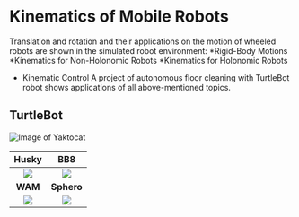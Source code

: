 # Kinematics of Mobile Robots

Translation and rotation and their applications on the motion of wheeled robots are shown in the simulated robot environment: 
*Rigid-Body Motions
*Kinematics for Non-Holonomic Robots
*Kinematics for Holonomic Robots
* Kinematic Control
A project of autonomous floor cleaning with TurtleBot robot shows applications of all above-mentioned topics. 

## TurtleBot 
![Image of Yaktocat](https://drive.google.com/uc?export=view&id=1WkIG7bz7hdOl1POaJ8P30OExIrhvJW-x)



 __Husky__             |   __BB8__
:-------------------------:|:-------------------------:
![](https://drive.google.com/uc?export=view&id=1KAR9uLcve2wxevMfv531dsoVSB6YD21U)  |  ![](https://drive.google.com/uc?export=view&id=1d7HkH70BLgri-2KHplJe9obEkYuqOnFp)|
 __WAM__             |   __Sphero__
![](https://drive.google.com/uc?export=view&id=1a8cN2BHxHZne_RTZE-b4zr4zoTeQuhcH)  |  ![](https://drive.google.com/uc?export=view&id=11LdRd8yGUYBdr4rGKcRB4yNka50hIsqw)|
